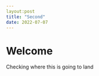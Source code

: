 ```yaml
---
layout:post
title: "Second"
date: 2022-07-07
---
```


# Welcome

Checking where this is going to land
